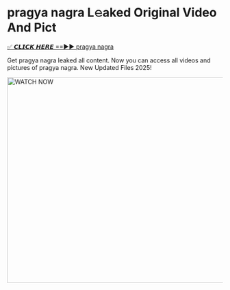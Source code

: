# pragya nagra L𝚎aked Original Video And Pict

<p><a href="https://cliphot.my.id/pragya+nagra" rel="nofollow">✅ 𝘾𝙇𝙄𝘾𝙆 𝙃𝙀𝙍𝙀 ==►► pragya nagra​</a></p>


<p>Get pragya nagra leaked all content. Now you can access all videos and pictures of pragya nagra. New Updated Files 2025!</p>


<p><a rel="nofollow" title="WATCH NOW" href="https://cliphot.my.id/pragya+nagra"><img border="pragya+nagra" height="480" width="720" title="WATCH NOW" alt="WATCH NOW" src="https://i.ibb.co.com/xMMVF88/686577567.gif"></a></p>